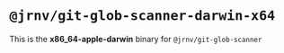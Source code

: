 # `@jrnv/git-glob-scanner-darwin-x64`

This is the **x86_64-apple-darwin** binary for `@jrnv/git-glob-scanner`
